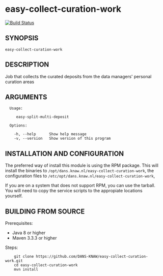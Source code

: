 easy-collect-curation-work
==========================
[![Build Status](https://travis-ci.org/DANS-KNAW/easy-collect-curation-work.png?branch=master)](https://travis-ci.org/DANS-KNAW/easy-collect-curation-work)


SYNOPSIS
--------

    easy-collect-curation-work

DESCRIPTION
-----------

Job that collects the curated deposits from the data managers' personal curation areas


ARGUMENTS
---------
```
  Usage: 
  
     easy-split-multi-deposit

  Options:
  
    -h, --help      Show help message
    -v, --version   Show version of this program
```

INSTALLATION AND CONFIGURATION
------------------------------
The preferred way of install this module is using the RPM package. This will install the binaries to
`/opt/dans.knaw.nl/easy-collect-curation-work`, the configuration files to `/etc/opt/dans.knaw.nl/easy-collect-curation-work`,

If you are on a system that does not support RPM, you can use the tarball. You will need to copy the
service scripts to the appropiate locations yourself.


BUILDING FROM SOURCE
--------------------

Prerequisites:

* Java 8 or higher
* Maven 3.3.3 or higher

Steps:

        git clone https://github.com/DANS-KNAW/easy-collect-curation-work.git
        cd easy-collect-curation-work
        mvn install

